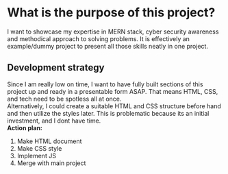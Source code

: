 <h1>
What is the purpose of this project?
</h1>
<p>
I want to showcase my expertise in MERN stack, cyber security awareness and methodical approach to solving problems. It is effectively an example/dummy project to present all those skills neatly in one project.
</p>
<h2>
Development strategy
</h2>
<p>
Since I am really low on time, I want to have fully built sections of this project up and ready in a presentable form ASAP. That means HTML, CSS, and tech need to be spotless all at once.
<br>
Alternatively, I could create a suitable HTML and CSS structure before hand and then utilize the styles later. This is problematic because its an initial investment, and I dont have time.
<br>
<strong>
Action plan:
</strong>
<ol>
<li>Make HTML document</li>
<li>Make CSS style</li>
<li>Implement JS</li>
<li>Merge with main project</li>
</ol>
</p>